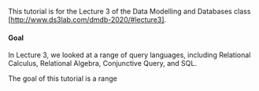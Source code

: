 
This tutorial is for the Lecture 3 of the Data Modelling and Databases 
class [http://www.ds3lab.com/dmdb-2020/#lecture3]. 

#### Goal

In Lecture 3, we looked at a range of query languages, including
Relational Calculus, Relational Algebra, Conjunctive Query, and 
SQL. 

The goal of this tutorial is a range 